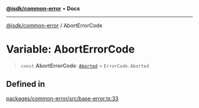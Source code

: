 [**@isdk/common-error**](../README.md) • **Docs**

***

[@isdk/common-error](../globals.md) / AbortErrorCode

# Variable: AbortErrorCode

> `const` **AbortErrorCode**: [`Aborted`](../enumerations/ErrorCode.md#aborted) = `ErrorCode.Aborted`

## Defined in

[packages/common-error/src/base-error.ts:33](https://github.com/isdk/common-error.js/blob/93463fd20d360c4af96d07cc295f19a4c7e514bd/src/base-error.ts#L33)
